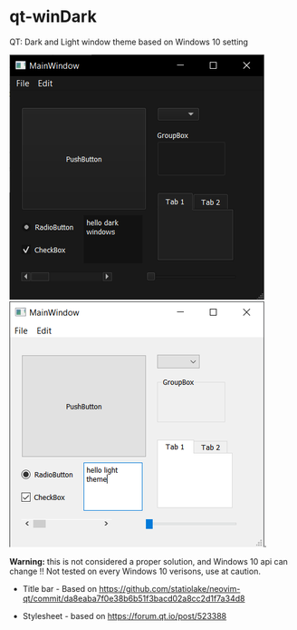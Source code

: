 # qt-winDark
QT: Dark and Light window theme based on Windows 10 setting

![Dark theme](img/dark.png "Dark theme in Windows") ![Light theme](img/light.png "Light theme in Windows").

**Warning:** this is not considered a proper solution, and Windows 10 api can change !! 
Not tested on every Windows 10 verisons, use at caution.

* Title bar - Based on https://github.com/statiolake/neovim-qt/commit/da8eaba7f0e38b6b51f3bacd02a8cc2d1f7a34d8

* Stylesheet - based on https://forum.qt.io/post/523388
